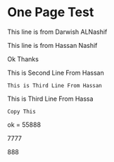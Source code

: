 # One Page Test

This line is from Darwish ALNashif

This line is from Hassan Nashif


Ok Thanks

This is Second Line From Hassan

```
This is Third Line From Hassan
```

This is Third Line From Hassa

```
Copy This
```


ok = 55888

7777

888
